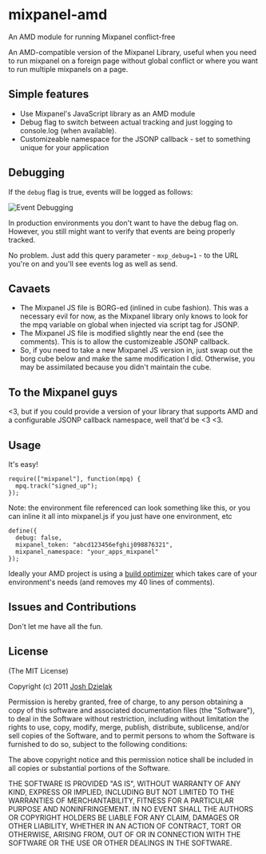 mixpanel-amd
============

An AMD module for running Mixpanel conflict-free

An AMD-compatible version of the Mixpanel Library, useful when you need to run mixpanel
on a foreign page without global conflict or where you want to run multiple mixpanels on a page.

Simple features
-------------
*   Use Mixpanel's JavaScript library as an AMD module
*   Debug flag to switch between actual tracking and just logging to console.log (when available).
*   Customizeable namespace for the JSONP callback - set to something unique for your application

Debugging
---------
If the `debug` flag is true, events will be logged as follows:

![Event Debugging](http://f.cl.ly/items/1a0s2a0x2E0S0K2n2k0W/mixpanel.jpg)

In production environments you don't want to have the debug flag on. However, you still might want to verify that events are being properly tracked.

No problem. Just add this query parameter - `mxp_debug=1` - to the URL you're on and you'll see events log as well as send.

Cavaets
----------
*   The Mixpanel JS file is BORG-ed (inlined in cube fashion). This was a necessary evil for now, as the Mixpanel library only knows to look for the mpq variable on global when injected via script tag for JSONP.
*   The Mixpanel JS file is modified slightly near the end (see the comments). This is to allow the customizeable JSONP callback.
*   So, if you need to take a new Mixpanel JS version in, just swap out the borg cube below and make the same modification I did. Otherwise, you may be assimilated because you didn't maintain the cube.

To the Mixpanel guys
-------------
<3, but if you could provide a version of your library that supports AMD and a
configurable JSONP callback namespace, well that'd be <3 <3.

Usage
-------------

It's easy!

    require(["mixpanel"], function(mpq) {
      mpq.track("signed_up");
    });

Note: the environment file referenced can look something like this, or you
can inline it all into mixpanel.js if you just have one environment, etc

    define({
      debug: false,
      mixpanel_token: "abcd123456efghij098876321",
      mixpanel_namespace: "your_apps_mixpanel"
    });

Ideally your AMD project is using a [build optimizer](http://requirejs.org/docs/optimization.html)
which takes care of your environment's needs (and removes my 40 lines of comments).

Issues and Contributions
------------------------
Don't let me have all the fun.

License
-------
(The MIT License)

Copyright (c) 2011 [Josh Dzielak](http://joshdzielak.com)

Permission is hereby granted, free of charge, to any person obtaining a copy
of this software and associated documentation files (the "Software"), to deal
in the Software without restriction, including without limitation the rights
to use, copy, modify, merge, publish, distribute, sublicense, and/or sell
copies of the Software, and to permit persons to whom the Software is
furnished to do so, subject to the following conditions:

The above copyright notice and this permission notice shall be included in
all copies or substantial portions of the Software.

THE SOFTWARE IS PROVIDED "AS IS", WITHOUT WARRANTY OF ANY KIND, EXPRESS OR
IMPLIED, INCLUDING BUT NOT LIMITED TO THE WARRANTIES OF MERCHANTABILITY,
FITNESS FOR A PARTICULAR PURPOSE AND NONINFRINGEMENT. IN NO EVENT SHALL THE
AUTHORS OR COPYRIGHT HOLDERS BE LIABLE FOR ANY CLAIM, DAMAGES OR OTHER
LIABILITY, WHETHER IN AN ACTION OF CONTRACT, TORT OR OTHERWISE, ARISING
FROM, OUT OF OR IN CONNECTION WITH THE SOFTWARE OR THE USE OR OTHER DEALINGS
IN THE SOFTWARE.